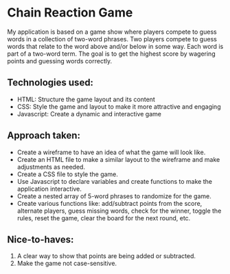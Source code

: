 # Chain Reaction Game

My application is based on a game show where players compete to guess words in a collection of two-word phrases. Two players compete to guess words that relate to the word above and/or below in some way. Each word is part of a two-word term. The goal is to get the highest score by wagering points and guessing words correctly.

## Technologies used:

- HTML: Structure the game layout and its content
- CSS: Style the game and layout to make it more attractive and engaging
- Javascript: Create a dynamic and interactive game

## Approach taken:

- Create a wireframe to have an idea of what the game will look like.
- Create an HTML file to make a similar layout to the wireframe and make adjustments as needed.
- Create a CSS file to style the game.
- Use Javascript to declare variables and create functions to make the application interactive.
- Create a nested array of 5-word phrases to randomize for the game.
- Create various functions like: add/subtract points from the score, alternate players, guess missing words, check for the winner, toggle the rules, reset the game, clear the board for the next round, etc.

## Nice-to-haves:

1. A clear way to show that points are being added or subtracted.
2. Make the game not case-sensitive.
